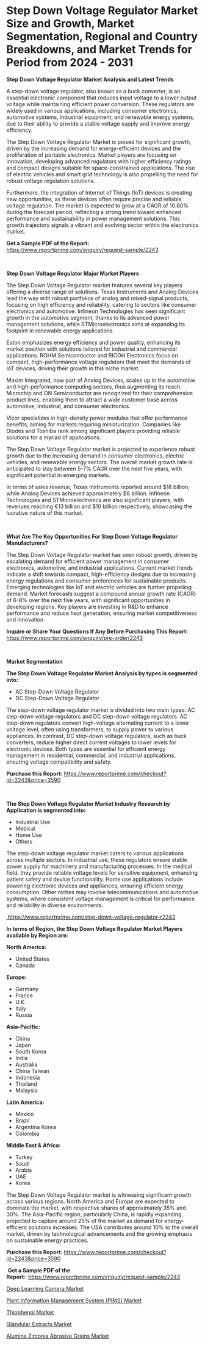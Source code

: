 <p><h1>Step Down Voltage Regulator Market Size and Growth, Market Segmentation, Regional and Country Breakdowns, and Market Trends for Period from 2024 -  2031</h1></p><p><strong>Step Down Voltage Regulator Market Analysis and Latest Trends</strong></p>
<p><p>A step-down voltage regulator, also known as a buck converter, is an essential electronic component that reduces input voltage to a lower output voltage while maintaining efficient power conversion. These regulators are widely used in various applications, including consumer electronics, automotive systems, industrial equipment, and renewable energy systems, due to their ability to provide a stable voltage supply and improve energy efficiency.</p><p>The Step Down Voltage Regulator Market is poised for significant growth, driven by the increasing demand for energy-efficient devices and the proliferation of portable electronics. Market players are focusing on innovation, developing advanced regulators with higher efficiency ratings and compact designs suitable for space-constrained applications. The rise of electric vehicles and smart grid technology is also propelling the need for robust voltage regulation solutions.</p><p>Furthermore, the integration of Internet of Things (IoT) devices is creating new opportunities, as these devices often require precise and reliable voltage regulation. The market is expected to grow at a CAGR of 10.80% during the forecast period, reflecting a strong trend toward enhanced performance and sustainability in power management solutions. This growth trajectory signals a vibrant and evolving sector within the electronics market.</p></p>
<p><strong>Get a Sample PDF of the Report:&nbsp;</strong> <a href="https://www.reportprime.com/enquiry/request-sample/2243">https://www.reportprime.com/enquiry/request-sample/2243</a></p>
<p>&nbsp;</p>
<p><strong>Step Down Voltage Regulator Major Market Players</strong></p>
<p><p>The Step Down Voltage Regulator market features several key players offering a diverse range of solutions. Texas Instruments and Analog Devices lead the way with robust portfolios of analog and mixed-signal products, focusing on high efficiency and reliability, catering to sectors like consumer electronics and automotive. Infineon Technologies has seen significant growth in the automotive segment, thanks to its advanced power management solutions, while STMicroelectronics aims at expanding its footprint in renewable energy applications.</p><p>Eaton emphasizes energy efficiency and power quality, enhancing its market position with solutions tailored for industrial and commercial applications. ROHM Semiconductor and RICOH Electronics focus on compact, high-performance voltage regulators that meet the demands of IoT devices, driving their growth in this niche market.</p><p>Maxim Integrated, now part of Analog Devices, scales up in the automotive and high-performance computing sectors, thus augmenting its reach. Microchip and ON Semiconductor are recognized for their comprehensive product lines, enabling them to attract a wide customer base across automotive, industrial, and consumer electronics.</p><p>Vicor specializes in high-density power modules that offer performance benefits, aiming for markets requiring miniaturization. Companies like Diodes and Toshiba rank among significant players providing reliable solutions for a myriad of applications.</p><p>The Step Down Voltage Regulator market is projected to experience robust growth due to the increasing demand in consumer electronics, electric vehicles, and renewable energy sectors. The overall market growth rate is anticipated to stay between 5-7% CAGR over the next five years, with significant potential in emerging markets.</p><p>In terms of sales revenue, Texas Instruments reported around $18 billion, while Analog Devices achieved approximately $6 billion. Infineon Technologies and STMicroelectronics are also significant players, with revenues reaching €13 billion and $10 billion respectively, showcasing the lucrative nature of this market.</p></p>
<p>&nbsp;</p>
<p><strong>What Are The Key Opportunities For Step Down Voltage Regulator Manufacturers?</strong></p>
<p><p>The Step Down Voltage Regulator market has seen robust growth, driven by escalating demand for efficient power management in consumer electronics, automotive, and industrial applications. Current market trends indicate a shift towards compact, high-efficiency designs due to increasing energy regulations and consumer preferences for sustainable products. Emerging technologies like IoT and electric vehicles are further propelling demand. Market forecasts suggest a compound annual growth rate (CAGR) of 6-8% over the next five years, with significant opportunities in developing regions. Key players are investing in R&D to enhance performance and reduce heat generation, ensuring market competitiveness and innovation.</p></p>
<p><strong>Inquire or Share Your Questions If Any Before Purchasing This Report:</strong> <a href="https://www.reportprime.com/enquiry/pre-order/2243">https://www.reportprime.com/enquiry/pre-order/2243</a></p>
<p>&nbsp;</p>
<p><strong>Market Segmentation</strong></p>
<p><strong>The Step Down Voltage Regulator Market Analysis by types is segmented into:</strong></p>
<p><ul><li>AC Step-Down Voltage Regulator</li><li>DC Step-Down Voltage Regulator</li></ul></p>
<p><p>The step-down voltage regulator market is divided into two main types: AC step-down voltage regulators and DC step-down voltage regulators. AC step-down regulators convert high-voltage alternating current to a lower voltage level, often using transformers, to supply power to various appliances. In contrast, DC step-down voltage regulators, such as buck converters, reduce higher direct current voltages to lower levels for electronic devices. Both types are essential for efficient energy management in residential, commercial, and industrial applications, ensuring voltage compatibility and safety.</p></p>
<p><strong>Purchase this Report:&nbsp;</strong><a href="https://www.reportprime.com/checkout?id=2243&price=3590">https://www.reportprime.com/checkout?id=2243&price=3590</a></p>
<p>&nbsp;</p>
<p><strong>The Step Down Voltage Regulator Market Industry Research by Application is segmented into:</strong></p>
<p><ul><li>Industrial Use</li><li>Medical</li><li>Home Use</li><li>Others</li></ul></p>
<p><p>The step-down voltage regulator market caters to various applications across multiple sectors. In industrial use, these regulators ensure stable power supply for machinery and manufacturing processes. In the medical field, they provide reliable voltage levels for sensitive equipment, enhancing patient safety and device functionality. Home use applications include powering electronic devices and appliances, ensuring efficient energy consumption. Other niches may involve telecommunications and automotive systems, where consistent voltage management is critical for performance and reliability in diverse environments.</p></p>
<p><a href="https://www.reportprime.com/step-down-voltage-regulator-r2243">&nbsp;https://www.reportprime.com/step-down-voltage-regulator-r2243</a></p>
<p><strong>In terms of Region, the Step Down Voltage Regulator Market Players available by Region are:</strong></p>
<p>
    <p> <strong> North America: </strong>
        <ul>
            <li>United States</li>
            <li>Canada</li>
        </ul>
        </p> 
    <p> <strong> Europe: </strong>
        <ul>
            <li>Germany</li>
            <li>France</li>
            <li>U.K.</li>
            <li>Italy</li>
            <li>Russia</li>
        </ul>
        </p> 
    <p> <strong> Asia-Pacific: </strong>
        <ul>
            <li>China</li>
            <li>Japan</li>
            <li>South Korea</li>
            <li>India</li>
            <li>Australia</li>
            <li>China Taiwan</li>
            <li>Indonesia</li>
            <li>Thailand</li>
            <li>Malaysia</li>
        </ul>
        </p> 
    <p> <strong> Latin America: </strong>
        <ul>
            <li>Mexico</li>
            <li>Brazil</li>
            <li>Argentina Korea</li>
            <li>Colombia</li>
        </ul>
        </p> 
    <p> <strong> Middle East & Africa: </strong>
        <ul>
            <li>Turkey</li>
            <li>Saudi</li>
            <li>Arabia</li>
            <li>UAE</li>
            <li>Korea</li>
        </ul>
    </p>
    </p>
<p><p>The Step Down Voltage Regulator market is witnessing significant growth across various regions. North America and Europe are expected to dominate the market, with respective shares of approximately 35% and 30%. The Asia-Pacific region, particularly China, is rapidly expanding, projected to capture around 25% of the market as demand for energy-efficient solutions increases. The USA contributes around 10% to the overall market, driven by technological advancements and the growing emphasis on sustainable energy practices.</p></p>
<p><strong>Purchase this Report: </strong><a href="https://www.reportprime.com/checkout?id=2243&price=3590">https://www.reportprime.com/checkout?id=2243&price=3590</a></p>
<p>&nbsp;<strong>Get a Sample PDF of the Report:&nbsp;&nbsp;</strong><a href="https://www.reportprime.com/enquiry/request-sample/2243">https://www.reportprime.com/enquiry/request-sample/2243</a></p>
<p><strong></strong></p>
<p><p><a href="https://github.com/JakirUddin511/Market-Research-Report-List-1/blob/main/deep-learning-camera-market.md">Deep Learning Camera Market</a></p><p><a href="https://medium.com/@graceturner587/what-innovations-and-market-trends-are-shaping-the-plant-information-management-system-pims-506752f4ea7d">Plant Information Management System (PIMS) Market</a></p><p><a href="https://www.linkedin.com/pulse/unveiling-market-trends-global-thiophenol-growth-regional-64khe?trackingId=7%2BBGz0U1RFqvD0f8rTGoZA%3D%3D">Thiophenol Market</a></p><p><a href="https://www.linkedin.com/pulse/strategic-market-insights-global-glandular-extracts-2024-2031-aqfjc?trackingId=aAnzd01yRIyMJqLITZAZdQ%3D%3D">Glandular Extracts Market</a></p><p><a href="https://issuu.com/reportprime-2/docs/alumina-zirconia-abrasive-grains-ma_da1928504a5cad">Alumina Zirconia Abrasive Grains Market</a></p></p>